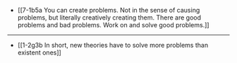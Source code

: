 - [[7-1b5a You can create problems. Not in the sense of causing problems, but literally creatively creating them. There are good problems and bad problems. Work on and solve good problems.]]
---
- [[1-2g3b In short, new theories have to solve more problems than existent ones]]
